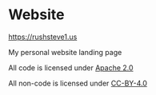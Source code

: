 # Website

https://rushsteve1.us

My personal website landing page

All code is licensed under [Apache 2.0](./LICENSE.txt)

All non-code is licensed under [CC-BY-4.0](./COPYRIGHT.txt)
